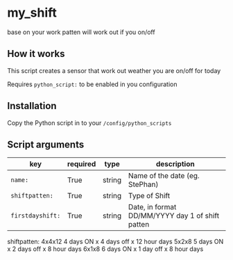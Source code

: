 # my_shift
base on your work patten will work out if you on/off

## How it works
This script creates a sensor that work out weather you are on/off for today

Requires `python_script:` to be enabled in you configuration

## Installation
Copy the Python script in to your `/config/python_scripts`

## Script arguments
key | required | type | description
-- | -- | -- | --
`name:` | True | string | Name of the date (eg. StePhan)
`shiftpatten:` | True | string | Type of Shift  
`firstdayshift:` | True | string | Date, in format DD/MM/YYYY day 1 of shift patten

shiftpatten:
4x4x12   4 days ON x 4 days off x 12 hour days 
5x2x8    5 days ON x 2 days off x 8 hour days 
6x1x8    6 days ON x 1 day off x 8 hour days 
